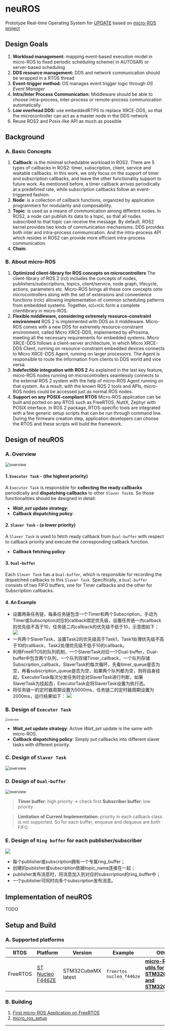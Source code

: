 # neuROS
Prototype Real-time Operating System for [UPDATE]() based on [micro-ROS project](https://micro.ros.org/)

## Design Goals
1. **Workload management:** mapping event-based execution model in micro-ROS to fixed periodic scheduling scheme( in AUTOSAR) or server-based scheduling
1. **DDS resource management:** DDS and network communication should be wrapped in a RTOS thread
1. **Event-trigger method:** OS manages event trigger logic through *OS Event Manager*
1. **Intra/Inter Process Communication:** Middleware should be able to choose intra-process, inter-process or remote-process communication automatically
1. **Low overhead DDS:** use embeddedRTPS to replace XRCE-DDS, so that the microcontroller can act as a master node in the DDS network
1. Reuse ROS2 and Posix-like API as much as possible

## Background
### A. Basic Concepts
1. **Callback**: is the minimal schedulable workload in ROS2. There are 5 types of callbacks in ROS2: timer, subscription, client, service and waitable callbacks. In this work, we only focus on the support of timer and subscription callbacks, and leave the other functionality support to future work. As mentioned before, a timer callback arrives periodically at a predefined rate, while subscription callbacks follow an event-triggered fashion.
2. **Node**: is a collection of callback functions, organized by application programmers for modularity and composability.
3. **Topic**: is used as a means of communication among different nodes. In ROS2, a node can publish its data to a topic, so that all nodes subscribed to that topic can receive the message. By default, ROS2 kernel provides two kinds of communication mechanisms. DDS provides both inter and intra-process communication. And the intra-process API which resides in ROS2 can provide more efficient intra-process communication.
4. **Chain**: 

### B. About micro-ROS
1. **Optimized client-library for ROS concepts on microcontrollers** The client-library of ROS 2 (rcl) includes the concepts of nodes, publishers/subscriptions, topics, client/service, node graph, lifecycle, actions, parameters etc. Micro-ROS brings all these core concepts onto microcontrollers along with the set of extensions and convenience functions (rclc) allowing implementation of common scheduling patterns from embedded systems. Together, rcl+rclc form a complete clientlibrary in micro-ROS.
2. **Flexible middleware, considering extremely resource-constraint environment** ROS 2 is implemented with DDS as it middleware. Micro-ROS comes with a new DDS for extremely resource-constraint environment, called Micro XRCE-DDS, implemented by eProsima, meeting all the necessary requirements for embedded systems. Micro XRCE-DDS follows a client-server architecture, in which Micro XRCE-DDS Client, running on resource-constraint embedded devices connects to Micro XRCE-DDS Agent, running on larger processors. The Agent is responsible to route the information from clients to DDS world and vice versa.
3. **Indefectible integration with ROS 2** As explained in the last key feature, micro-ROS nodes running on microcontrollers seamlessly connects to the external ROS 2 system with the help of micro-ROS Agent running on that system. As a result, with the known ROS 2 tools and APIs, micro-ROS nodes could be accessed just as normal ROS nodes.
4. **Support on any POSIX-compliant RTOS** Micro-ROS application can be built and ported on any RTOS such as FreeRTOS, NuttX, Zephyr with POSIX interface. In ROS 2 package, RTOS-specific tools are integrated with a few generic setup scripts that can be run through command line. During the firmware creation step, application developers can choose the RTOS and these scripts will build the framework.

## Design of neuROS
### A. Overview
<img src="./Image/overview.jpg" alt="overview" style="zoom:87%;" />

#### 1. `Executor Task` - (the highest priority)
A `Executor Task` is responsible for **collecting the ready callbacks** periodically and **dispatching callbacks** to other `Slaver Task`s. So those functionalities should be designed in detail:
- **$Wait\_{set}$ update strategy**:
- **Callback dispatching policy**:

#### 2. `Slaver Task` - (a lower priority)
A `Slaver Task` is used to fetch ready callback from `Dual-buffer` with respect to callback priority and execute the corresponding callback function.
- **Callback fetching policy**:

#### 3. `Dual-buffer`
Each `Slaver Task` has a `Dual-buffer`, which is responsible for recording the dispatched callbacks to this `Slaver Task`. Specifically, a `Dual-buffer` consists of two FIFO buffers, one for Timer callbacks and the other for Subscription callbacks.

#### 4. An Example
+ 设置两条任务链，每条任务链包含一个Timer和两个Subscription，手动为Timer或Subscription对应的callback绑定优先级，设置任务链一内callback的优先级不高于10，任务链二内callback的优先级不低于10，示意图如下：
![](https://img4.uploadhouse.com/fileuploads/29647/29647264f0e890c2ae4199c75a164e2e6af574df.png)  
+ 一共两个SlaverTask，设置Task2的优先级高于Task1，Task1处理优先级不高于10的callback，Task2处理优先级不低于10的callback。
+ 利用FreeRTOS的队列机制，一个SlaverTask对应一个Dual-buffer，Dual-buffer中包含两个队列，一个队列存储Timer_callback，一个队列存储Subscription_callback，SlaverTask的每次循环，先看timer_queue是否为空，再看subscription_queue是否为空，如果两个队列都为空，则将自身挂起，ExecutorTask每次分发任务时会对SlaverTask进行判断，如果SlaverTask为挂起态，ExecutorTask会将SlaverTask设置为执行态。
+ 将任务链一的定时器周期设置为5000ms，任务链二的定时器周期设置为2000ms，运行结果如下： 
![](https://img9.uploadhouse.com/fileuploads/29647/296472696b17f47df03ef863305157ded516a00e.png)   

### B. Design of `Executor Task`
<img src="./Image/executor_task.jpg" alt="overview" style="zoom:57%;" />

- **$Wait\_{set}$ update strategy**: Active $Wait\_{set}$ update is the same with micro-ROS.
- **Callback dispatching policy**: Simply put callbacks into different slaver tasks with different priority.

### C. Design of `Slaver Task`
<img src="./Image/slaver_task.jpg" alt="overview" style="zoom:87%;" />

### D. Design of `Dual-buffer`
<img src="./Image/dual_buffer.jpg" alt="overview" style="zoom:87%;" />

> **Timer buffer**: high priority -> check first
**Subscriber buffer**: low priority

> **Limitation of Current Implementation:** priority in each callback class is not supported. So for each buffer, enqueue and dequeue are both FIFO.

### E. Design of `Ring buffer` for each publisher/subscriber
![](https://img1.uploadhouse.com/fileuploads/29647/296472715c25fddd2f488cc9258bee6af409d51c.png)
+ 每个publisher或subscription拥有一个专属ring_buffer；
+ 创建的publisher或subscription依据topic_name连接在一起；
+ publisher发布消息时，将消息加入到对应的subscription的ring_buffer中；
+ 一个publisher可同时向多个subscription发布消息。


## Implementation of neuROS
TODO

## Setup and Build
### A. Supported platforms

| RTOS     | Platform                                                     | Version            | Example                  | Others                                                       |
| -------- | ------------------------------------------------------------ | ------------------ | ------------------------ | ------------------------------------------------------------ |
| FreeRTOS | [ST Nucleo F446ZE](https://www.st.com/en/evaluation-tools/nucleo-f446ze.html) | STM32CubeMX latest | `freertos nucleo_f446ze` | **[micro-ROS utils for STM32CubeMX and STM32CubeIDE](https://github.com/micro-ROS/micro_ros_stm32cubemx_utils)** |


### B. Building

1. [First micro-ROS Application on FreeRTOS](https://micro.ros.org/docs/tutorials/core/first_application_rtos/freertos/)
2. [micro_ros_setup](https://github.com/micro-ROS/micro_ros_setup)

---

